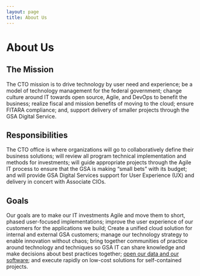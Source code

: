 ```yaml
---
layout: page
title: About Us
---
```


# About Us

## The Mission

The CTO mission is to drive technology by user need and experience; be a model of technology management for the federal government; change culture around IT towards open source, Agile, and DevOps to benefit the business; realize fiscal and mission benefits of moving to the cloud; ensure FITARA compliance; and, support delivery of smaller projects through the GSA Digital Service.

## Responsibilities

The CTO office is where organizations will go to collaboratively define their business solutions; will review all program technical implementation and methods for investments; will guide appropriate projects through the Agile IT process to ensure that the GSA is making “small bets” with its budget; and will provide GSA Digital Services support for User Experience (UX) and delivery in concert with Associate CIOs.

## Goals

Our goals are to make our IT investments Agile and move them to short, phased user-focused implementations; improve the user experience of our customers for the applications we build; Create a unified cloud solution for internal and external GSA customers; manage our technology strategy to enable innovation without chaos; bring together communities of practice around technology and techniques so GSA IT can share knowledge and make decisions about best practices together; [open our data and our software](http://open.gsa.gov/); and execute rapidly on low-cost solutions for self-contained projects.
